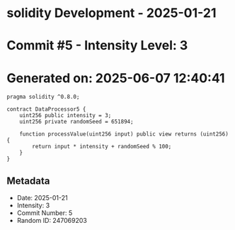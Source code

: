 ﻿# solidity Development - 2025-01-21
# Commit #5 - Intensity Level: 3
# Generated on: 2025-06-07 12:40:41
```solidity
pragma solidity ^0.8.0;

contract DataProcessor5 {
    uint256 public intensity = 3;
    uint256 private randomSeed = 651894;

    function processValue(uint256 input) public view returns (uint256) {
        return input * intensity + randomSeed % 100;
    }
}
```
## Metadata
- Date: 2025-01-21
- Intensity: 3
- Commit Number: 5
- Random ID: 247069203
